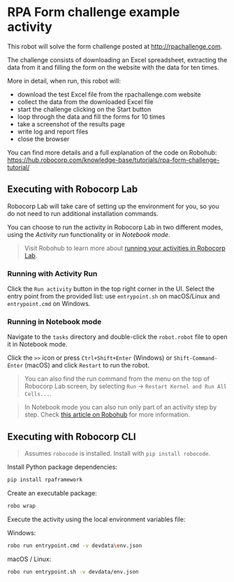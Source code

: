 # RPA Form challenge example activity

This robot will solve the form challenge posted at http://rpachallenge.com.

The challenge consists of downloading an Excel spreadsheet, extracting the data from it and filling the form on the website with the data for ten times.

More in detail, when run, this robot will:

- download the test Excel file from the rpachallenge.com website
- collect the data from the downloaded Excel file
- start the challenge clicking on the Start button
- loop through the data and fill the forms for 10 times
- take a screenshot of the results page
- write log and report files
- close the browser

You can find more details and a full explanation of the code on Robohub: https://hub.robocorp.com/knowledge-base/tutorials/rpa-form-challenge-tutorial/

## Executing with Robocorp Lab

Robocorp Lab will take care of setting up the environment for you, so you do not need to run additional installation commands.

You can choose to run the activity in Robocorp Lab in two different modes, using the _Activity run_ functionality or in _Notebook mode_.

> Visit Robohub to learn more about [running your activities in Robocorp Lab](https://hub.robocorp.com/knowledge-base/articles/running-robots-in-robocode-lab/).

### Running with Activity Run

Click the `Run activity` button in the top right corner in the UI.
Select the entry point from the provided list: use `entrypoint.sh` on macOS/Linux and `entrypoint.cmd` on Windows.

### Running in Notebook mode

Navigate to the `tasks` directory and double-click the `robot.robot` file to open it in Notebook mode.

Click the `>>` icon or press `Ctrl+Shift+Enter` (Windows) or `Shift-Command-Enter` (macOS) and click `Restart` to run the robot.

> You can also find the run command from the menu on the top of Robocorp Lab screen, by selecting `Run` -> `Restart Kernel and Run All Cells...`.

> In Notebook mode you can also run only part of an activity step by step. Check [this article on Robohub](https://hub.robocorp.com/knowledge-base/articles/running-robots-in-robocode-lab/) for more information.

## Executing with Robocorp CLI

> Assumes `robocode` is installed. Install with `pip install robocode`.

Install Python package dependencies:

```bash
pip install rpaframework
```

Create an executable package:

```bash
robo wrap
```

Execute the activity using the local environment variables file:

Windows:

```bash
robo run entrypoint.cmd -v devdata\env.json
```

macOS / Linux:

```bash
robo run entrypoint.sh -v devdata/env.json
```
